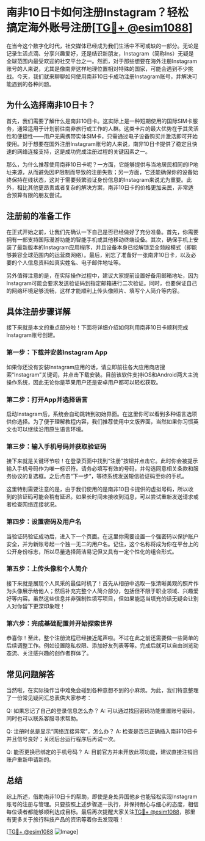 # 南非10日卡如何注册Instagram？轻松搞定海外账号注册[[TG💪+ @esim1088](https://t.me/s/esim1088)]

在当今这个数字化时代，社交媒体已经成为我们生活中不可或缺的一部分。无论是记录生活点滴、分享兴趣爱好，还是结识新朋友，Instagram（简称Ins）无疑是全球范围内最受欢迎的社交平台之一。然而，对于那些想要在海外注册Instagram账号的人来说，尤其是像南非这样地理位置相对特殊的国家，可能会遇到不少挑战。今天，我们就来聊聊如何使用南非10日卡成功注册Instagram账号，并解决可能遇到的各种问题。

## 为什么选择南非10日卡？

首先，我们需要了解什么是南非10日卡。这实际上是一种短期使用的国际SIM卡服务，通常适用于计划前往南非旅行或工作的人群。这类卡片的最大优势在于其灵活性和便捷性——用户无需携带实体SIM卡，只需通过电子设备购买并激活即可开始使用。对于想要在国外注册Instagram账号的人来说，南非10日卡提供了稳定且快速的网络连接支持，这是成功完成注册过程的关键因素之一。

那么，为什么推荐使用南非10日卡呢？一方面，它能够提供与当地居民相同的IP地址来源，从而避免因IP限制而导致的注册失败；另一方面，它还能确保你的设备始终保持在线状态，这对于需要频繁验证身份信息的Instagram来说尤为重要。此外，相比其他更昂贵或者复杂的解决方案，南非10日卡的价格更加亲民，非常适合预算有限的朋友尝试。

## 注册前的准备工作

在正式开始之前，让我们先确认一下自己是否已经做好了充分准备。首先，你需要拥有一部支持国际漫游功能的智能手机或其他移动终端设备。其次，确保手机上安装了最新版本的Instagram应用程序，并且设备本身已经解锁至全频段模式（即能够兼容全球范围内的运营商网络）。最后，别忘了准备好一张南非10日卡，以及必要的个人信息资料如真实姓名、电子邮件地址等。

另外值得注意的是，在实际操作过程中，建议大家提前设置好备用邮箱地址，因为Instagram可能会要求发送验证码到指定邮箱进行二次验证。同时，也要保证自己的网络环境足够流畅，这样才能顺利上传头像照片、填写个人简介等内容。

## 具体注册步骤详解

接下来就是本文的重点部分啦！下面将详细介绍如何利用南非10日卡顺利完成Instagram账号创建。

### 第一步：下载并安装Instagram App

如果你还没有安装Instagram应用的话，请立即前往各大应用商店搜索“Instagram”关键词，并点击下载安装。目前该软件支持iOS和Android两大主流操作系统，因此无论你是苹果用户还是安卓用户都可以轻松获取。

### 第二步：打开App并选择语言

启动Instagram后，系统会自动跳转到初始界面。在这里你可以看到多种语言选项供你选择。为了便于理解教程内容，我们推荐使用中文版界面，当然如果你习惯英文也可以继续沿用原生语言环境。

### 第三步：输入手机号码并获取验证码

接下来就是关键环节啦！在登录页面中找到“注册”按钮并点击它。此时你会被提示输入手机号码作为唯一标识符。请务必填写有效的号码，并勾选同意相关条款和服务协议的复选框。之后点击“下一步”，等待系统发送短信验证码至你的手机。

这里特别需要注意的是，由于我们使用的是南非10日卡提供的虚拟号码，所以收到的验证码可能会稍有延迟。如果长时间未接收到消息，可以尝试重新发送请求或者检查网络连接状况。

### 第四步：设置密码及用户名

当验证码验证成功后，进入下一个页面。在这里你需要设置一个强密码以保护账户安全，并为新账号起一个独一无二的用户名。记住，这个名称将成为你在平台上的公开身份标志，所以尽量选择简洁易记但又具有一定个性化的组合形式。

### 第五步：上传头像和个人简介

接下来就是展现个人风采的最佳时机了！首先从相册中选取一张清晰美观的照片作为头像展示给他人；然后补充完整个人简介部分，包括但不限于职业领域、兴趣爱好等内容。虽然这些信息并非强制性填写项目，但如果能适当填充的话无疑会让别人对你留下更深印象哦！

### 第六步：完成基础配置并开始探索世界

恭喜你！至此，整个注册流程已经接近尾声啦。不过在此之前还需要做一些简单的后续调整工作。例如设置隐私权限、添加好友列表等等。完成后就可以自由浏览动态流、关注感兴趣的创作者群体了。

## 常见问题解答

当然啦，在实际操作当中难免会碰到各种意想不到的小麻烦。为此，我们特意整理了一份常见疑问汇总表供大家参考：

Q: 如果忘记了自己的登录信息怎么办？
A: 可以通过找回密码功能重置账号密码，同时也可以联系客服寻求帮助。

Q: 注册时总是显示“网络连接异常”，怎么办？
A: 检查是否已正确插入南非10日卡并且信号良好；关闭后台运行程序后再试一次。

Q: 能否更换已绑定的手机号码？
A: 目前官方并未开放此项功能，建议直接注销旧账户重新申请新的。

## 总结

综上所述，借助南非10日卡的帮助，即使是身处异国他乡也能轻松实现Instagram账号的注册与管理。只要按照上述步骤逐一执行，并保持耐心与细心的态度，相信每位读者都能够顺利达成目标。最后再次提醒大家关注[TG💪+ @esim1088](https://t.me/s/esim1088)，那里有更多关于旅行科技产品的资讯等着你去发现哦！

[[TG💪+ @esim1088](https://t.me/s/esim1088) ![Image](https://i.postimg.cc/4NQfJmqS/Snipaste-2025-05-13-00-14-12.png)]
